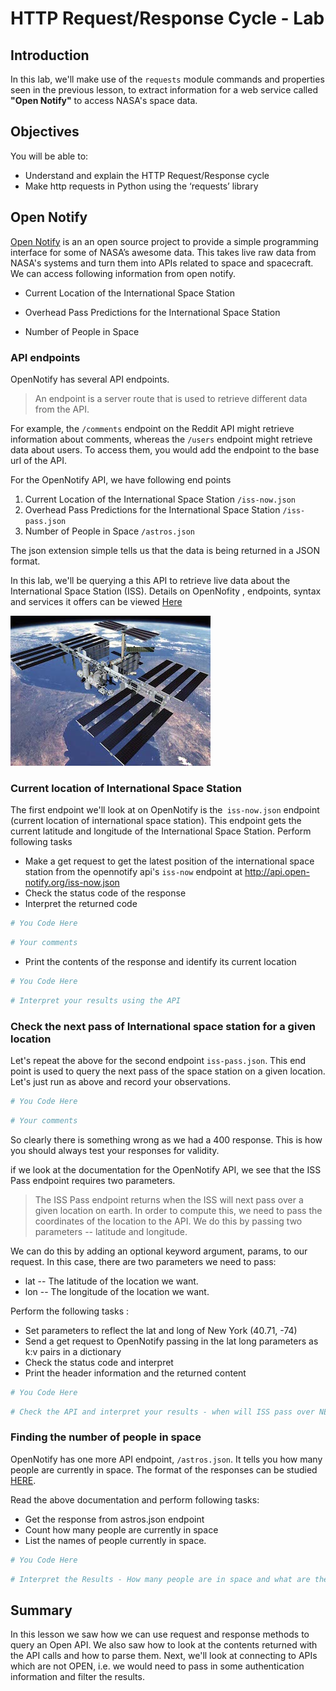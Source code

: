 
# HTTP Request/Response Cycle - Lab

## Introduction 

In this lab, we'll make use of the `requests` module commands and properties seen in the previous lesson, to extract information for a web service called **"Open Notify"** to access NASA's space data. 

## Objectives

You will be able to:

* Understand and explain the HTTP Request/Response cycle
* Make http requests in Python using the ‘requests’ library

## Open Notify 

[Open Notify](http://open-notify.org/)  is an an open source project to provide a simple programming interface for some of NASA’s awesome data. This takes live raw data from NASA's systems and turn them into APIs related to space and spacecraft. We can access following information from open notify. 

* Current Location of the International Space Station

* Overhead Pass Predictions for the International Space Station

* Number of People in Space
    
### API endpoints

OpenNotify has several API endpoints. 
>An endpoint is a server route that is used to retrieve different data from the API. 

For example, the `/comments` endpoint on the Reddit API might retrieve information about comments, whereas the `/users` endpoint might retrieve data about users. To access them, you would add the endpoint to the base url of the API.

For the OpenNotify API, we have following end points 

1. Current Location of the International Space Station `/iss-now.json`
2. Overhead Pass Predictions for the International Space Station `/iss-pass.json`    
3. Number of People in Space `/astros.json`

The json extension simple tells us that the data is being returned in a JSON format.

In this lab, we'll be querying a this API to retrieve live data about the International Space Station (ISS). Details on OpenNofity , endpoints, syntax and services it offers can be viewed [Here](http://open-notify.org/Open-Notify-API/)

![](images/iss.jpg)

### Current location of International Space Station

The first endpoint we'll look at on OpenNotify is the` iss-now.json` endpoint (current location of international space station). This endpoint gets the current latitude and longitude of the International Space Station.  Perform following tasks 
* Make a get request to get the latest position of the international space station from the opennotify api's `iss-now` endpoint at http://api.open-notify.org/iss-now.json
* Check the status code of the response
* Interpret the returned code


```python
# You Code Here
```


```python
# Your comments 
```

* Print the contents of the response and identify its current location


```python
# You Code Here
```


```python
# Interpret your results using the API
```

### Check the next pass of International space station for a given location

Let's repeat the above for the second endpoint `iss-pass.json`. This end point is used to query the next pass of the space station on a given location. Let's just run as above and record your observations.


```python
# You Code Here
```


```python
# Your comments 
```

So clearly there is something wrong as we had a 400 response. This is how you should always test your responses for validity. 

if we look at the documentation for the OpenNotify API, we see that the ISS Pass endpoint requires two parameters.

> The ISS Pass endpoint returns when the ISS will next pass over a given location on earth. In order to compute this, we need to pass the coordinates of the location to the API. We do this by passing two parameters -- latitude and longitude.

We can do this by adding an optional keyword argument, params, to our request. In this case, there are two parameters we need to pass:

* lat -- The latitude of the location we want.
* lon -- The longitude of the location we want.

Perform the following tasks :
* Set parameters to reflect the lat and long of New York  (40.71, -74)
* Send a get request to OpenNotify passing in the lat long parameters as k:v pairs in a dictionary
* Check the status code and interpret
* Print the header information and the returned content


```python
# You Code Here
```


```python
# Check the API and interpret your results - when will ISS pass over NEW York next ?
```

### Finding the number of people in space

OpenNotify has one more API endpoint, `/astros.json`. It tells you how many people are currently in space. The format of the responses can be studied [HERE](http://open-notify.org/Open-Notify-API/People-In-Space/).

Read the above documentation and perform following tasks:

* Get the response from astros.json endpoint
* Count how many people are currently in space
* List the names of people currently in space.


```python
# You Code Here
```


```python
# Interpret the Results - How many people are in space and what are their names 
```

## Summary 

In this lesson we saw how we can use request and response methods to query an Open API. We also saw how to look at the contents returned with the API calls and how to parse them. Next, we'll look at connecting to APIs which are not OPEN, i.e. we would need to pass in some authentication information and filter the results. 
